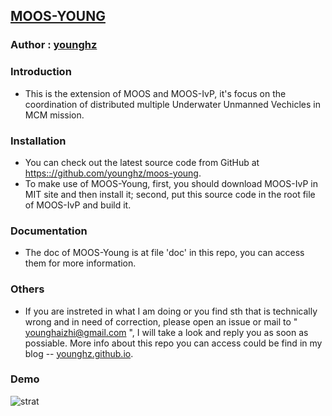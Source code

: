 ## [MOOS-YOUNG](https://github.com/younghz/moos-young)

### Author :  [younghz](github.com/younghz)

### Introduction

* This is the extension of MOOS and MOOS-IvP, it's focus on the coordination of distributed multiple Underwater Unmanned Vechicles in MCM mission. 

### Installation

* You can check out the latest source code from GitHub at [https:://github.com/younghz/moos-young](https://github.com/younghz/moos-young).
* To make use of MOOS-Young, first, you should download MOOS-IvP in MIT site and then install it; second, put this source code in the root file of MOOS-IvP and build it.

###  Documentation

* The doc of MOOS-Young is at file 'doc' in this repo, you can access them for more information.
  
### Others

* If you are instreted in what I am doing or you find sth that is technically wrong and in need of correction, please open an issue or mail to " younghaizhi@gmail.com ", I will take a look and reply you as soon as possiable. More info about this repo you can access could be find in my blog -- [younghz.github.io](https://younghz.github.io).

### Demo

![strat](https://github.com/younghz/moos-young/blob/master/src/SelfCode/v2/mcm_simulation/deallocation_lastest/pic/before_allocation.png)

